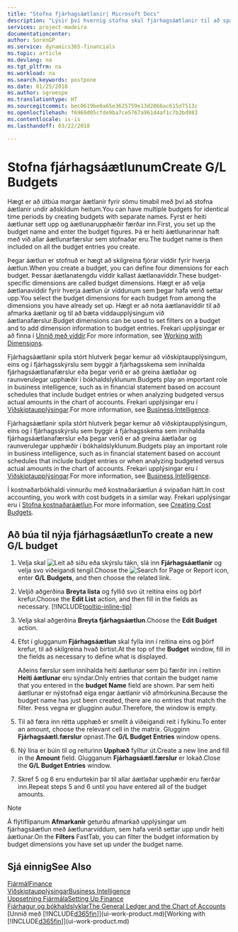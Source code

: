 ```yaml
---
title: "Stofna fjárhagsáætlanir| Microsoft Docs"
description: "Lýsir því hvernig stofna skal fjárhagsáætlanir til að spá fyrir um mismunandi fjármálaaðgerðir og úthluta víddum fyrir viðskiptaupplýsingar."
services: project-madeira
documentationcenter: 
author: SorenGP
ms.service: dynamics365-financials
ms.topic: article
ms.devlang: na
ms.tgt_pltfrm: na
ms.workload: na
ms.search.keywords: postpone
ms.date: 01/25/2018
ms.author: sgroespe
ms.translationtype: HT
ms.sourcegitcommit: bec0619be0a65e3625759e13d2866ac615d7513c
ms.openlocfilehash: f6969d05cfde9ba7ce5767a961d4af1c7b3bd983
ms.contentlocale: is-is
ms.lasthandoff: 03/22/2018

---
```

# <a name="create-gl-budgets"></a><span data-ttu-id="e5882-103">Stofna fjárhagsáætlunum</span><span class="sxs-lookup"><span data-stu-id="e5882-103">Create G/L Budgets</span></span>
<span data-ttu-id="e5882-104">Hægt er að útbúa margar áætlanir fyrir sömu tímabil með því að stofna áætlanir undir aðskildum heitum.</span><span class="sxs-lookup"><span data-stu-id="e5882-104">You can have multiple budgets for identical time periods by creating budgets with separate names.</span></span> <span data-ttu-id="e5882-105">Fyrst er heiti áætlunar sett upp og áætlunarupphæðir færðar inn.</span><span class="sxs-lookup"><span data-stu-id="e5882-105">First, you set up the budget name and enter the budget figures.</span></span> <span data-ttu-id="e5882-106">Þá er heiti áætlunarinnar haft með við allar áætlunarfærslur sem stofnaðar eru.</span><span class="sxs-lookup"><span data-stu-id="e5882-106">The budget name is then included on all the budget entries you create.</span></span>  

 <span data-ttu-id="e5882-107">Þegar áætlun er stofnuð er hægt að skilgreina fjórar víddir fyrir hverja áætlun.</span><span class="sxs-lookup"><span data-stu-id="e5882-107">When you create a budget, you can define four dimensions for each budget.</span></span> <span data-ttu-id="e5882-108">Þessar áætlanatengdu víddir kallast áætlanavíddir.</span><span class="sxs-lookup"><span data-stu-id="e5882-108">These budget-specific dimensions are called budget dimensions.</span></span> <span data-ttu-id="e5882-109">Hægt er að velja áætlanavíddir fyrir hverja áætlun úr víddunum sem þegar hafa verið settar upp.</span><span class="sxs-lookup"><span data-stu-id="e5882-109">You select the budget dimensions for each budget from among the dimensions you have already set up.</span></span> <span data-ttu-id="e5882-110">Hægt er að nota áætlanavíddir til að afmarka áætlanir og til að bæta víddaupplýsingum við áætlanafærslur.</span><span class="sxs-lookup"><span data-stu-id="e5882-110">Budget dimensions can be used to set filters on a budget and to add dimension information to budget entries.</span></span> <span data-ttu-id="e5882-111">Frekari upplýsingar er að finna í [Unnið með víddir](finance-dimensions.md).</span><span class="sxs-lookup"><span data-stu-id="e5882-111">For more information, see [Working with Dimensions](finance-dimensions.md).</span></span>

 <span data-ttu-id="e5882-112">Fjárhagsáætlanir spila stórt hlutverk þegar kemur að viðskiptaupplýsingum, eins og í fjárhagsskýrslu sem byggir á fjárhagsskema sem innihalda fjárhagsáætlanafærslur eða þegar verið er að greina áætlaðar og raunverulegar upphæðir í bókhaldslyklunum.</span><span class="sxs-lookup"><span data-stu-id="e5882-112">Budgets play an important role in business intelligence, such as in financial statement based on account schedules that include budget entries or when analyzing budgeted versus actual amounts in the chart of accounts.</span></span> <span data-ttu-id="e5882-113">Frekari upplýsingar eru í [Viðskiptaupplýsingar](bi.md).</span><span class="sxs-lookup"><span data-stu-id="e5882-113">For more information, see [Business Intelligence](bi.md).</span></span>

 <span data-ttu-id="e5882-114">Fjárhagsáætlanir spila stórt hlutverk þegar kemur að viðskiptaupplýsingum, eins og í fjárhagsskýrslu sem byggir á fjárhagsskema sem innihalda fjárhagsáætlanafærslur eða þegar verið er að greina áætlaðar og raunverulegar upphæðir í bókhaldslyklunum.</span><span class="sxs-lookup"><span data-stu-id="e5882-114">Budgets play an important role in business intelligence, such as in financial statement based on account schedules that include budget entries or when analyzing budgeted versus actual amounts in the chart of accounts.</span></span> <span data-ttu-id="e5882-115">Frekari upplýsingar eru í [Viðskiptaupplýsingar](bi.md).</span><span class="sxs-lookup"><span data-stu-id="e5882-115">For more information, see [Business Intelligence](bi.md).</span></span>

<span data-ttu-id="e5882-116">Í kostnaðarbókhaldi vinnurðu með kostnaðaráætlun á svipaðan hátt.</span><span class="sxs-lookup"><span data-stu-id="e5882-116">In cost accounting, you work with cost budgets in a similar way.</span></span> <span data-ttu-id="e5882-117">Frekari upplýsingar eru í [Stofna kostnaðaráætlun](finance-create-cost-budgets.md).</span><span class="sxs-lookup"><span data-stu-id="e5882-117">For more information, see [Creating Cost Budgets](finance-create-cost-budgets.md).</span></span>    

## <a name="to-create-a-new-gl-budget"></a><span data-ttu-id="e5882-118">Að búa til nýja fjárhagsáætlun</span><span class="sxs-lookup"><span data-stu-id="e5882-118">To create a new G/L budget</span></span>  
1. <span data-ttu-id="e5882-119">Velja skal ![Leit að síðu eða skýrslu](media/ui-search/search_small.png "Leit að síðu eða skýrslu táknið") tákn, slá inn **Fjárhagsáætlanir** og velja svo viðeigandi tengil.</span><span class="sxs-lookup"><span data-stu-id="e5882-119">Choose the ![Search for Page or Report](media/ui-search/search_small.png "Search for Page or Report icon") icon, enter **G/L Budgets**, and then choose the related link.</span></span>  
2. <span data-ttu-id="e5882-120">Veljið aðgerðina **Breyta lista** og fyllið svo út reitina eins og þörf krefur.</span><span class="sxs-lookup"><span data-stu-id="e5882-120">Choose the **Edit List** action, and then fill in the fields as necessary.</span></span> [!INCLUDE[tooltip-inline-tip](includes/tooltip-inline-tip_md.md)]  
3. <span data-ttu-id="e5882-121">Velja skal aðgerðina **Breyta fjárhagsáætlun**.</span><span class="sxs-lookup"><span data-stu-id="e5882-121">Choose the **Edit Budget** action.</span></span>
4. <span data-ttu-id="e5882-122">Efst í glugganum **Fjárhagsáætlun** skal fylla inn í reitina eins og þörf krefur, til að skilgreina hvað birtist.</span><span class="sxs-lookup"><span data-stu-id="e5882-122">At the top of the **Budget** window, fill in the fields as necessary to define what is displayed.</span></span>  

    <span data-ttu-id="e5882-123">Aðeins færslur sem innihalda heiti áætlunar sem þú færðir inn í reitinn **Heiti áætlunar** eru sýndar.</span><span class="sxs-lookup"><span data-stu-id="e5882-123">Only entries that contain the budget name that you entered in the **budget Name** field are shown.</span></span> <span data-ttu-id="e5882-124">Þar sem heiti áætlunar er nýstofnað eiga engar áætlanir við afmörkunina.</span><span class="sxs-lookup"><span data-stu-id="e5882-124">Because the budget name has just been created, there are no entries that match the filter.</span></span> <span data-ttu-id="e5882-125">Þess vegna er glugginn auður.</span><span class="sxs-lookup"><span data-stu-id="e5882-125">Therefore, the window is empty.</span></span>  
5. <span data-ttu-id="e5882-126">Til að færa inn rétta upphæð er smellt á viðeigandi reit í fylkinu.</span><span class="sxs-lookup"><span data-stu-id="e5882-126">To enter an amount, choose the relevant cell in the matrix.</span></span> <span data-ttu-id="e5882-127">Glugginn **Fjárhagsáætl.færslur** opnast.</span><span class="sxs-lookup"><span data-stu-id="e5882-127">The **G/L Budget Entries** window opens.</span></span>  
6. <span data-ttu-id="e5882-128">Ný lína er búin til og reiturinn **Upphæð** fylltur út.</span><span class="sxs-lookup"><span data-stu-id="e5882-128">Create a new line and fill in the **Amount** field.</span></span> <span data-ttu-id="e5882-129">Glugganum **Fjárhagsáætl.færslur** er lokað.</span><span class="sxs-lookup"><span data-stu-id="e5882-129">Close the **G/L Budget Entries** window.</span></span>  
7. <span data-ttu-id="e5882-130">Skref 5 og 6 eru endurtekin þar til allar áætlaðar upphæðir eru færðar inn.</span><span class="sxs-lookup"><span data-stu-id="e5882-130">Repeat steps 5 and 6 until you have entered all of the budget amounts.</span></span>  

> [!NOTE]  
>  <span data-ttu-id="e5882-131">Á flýtiflipanum **Afmarkanir** geturðu afmarkað upplýsingar um fjárhagsáætlun með áætlunarvíddum, sem hafa verið settar upp undir heiti áætlunar.</span><span class="sxs-lookup"><span data-stu-id="e5882-131">On the **Filters** FastTab, you can filter the budget information by budget dimensions you have set up under the budget name.</span></span>   

## <a name="see-also"></a><span data-ttu-id="e5882-132">Sjá einnig</span><span class="sxs-lookup"><span data-stu-id="e5882-132">See Also</span></span>
[<span data-ttu-id="e5882-133">Fjármál</span><span class="sxs-lookup"><span data-stu-id="e5882-133">Finance</span></span>](finance.md)  
[<span data-ttu-id="e5882-134">Viðskiptaupplýsingar</span><span class="sxs-lookup"><span data-stu-id="e5882-134">Business Intelligence</span></span>](bi.md)  
[<span data-ttu-id="e5882-135">Uppsetning Fjármála</span><span class="sxs-lookup"><span data-stu-id="e5882-135">Setting Up Finance</span></span>](finance-setup-finance.md)  
[<span data-ttu-id="e5882-136">Fjárhagur og bókhaldslyklar</span><span class="sxs-lookup"><span data-stu-id="e5882-136">The General Ledger and the Chart of Accounts</span></span>](finance-general-ledger.md)  
<span data-ttu-id="e5882-137">[Unnið með [!INCLUDE[d365fin](includes/d365fin_md.md)]](ui-work-product.md)</span><span class="sxs-lookup"><span data-stu-id="e5882-137">[Working with [!INCLUDE[d365fin](includes/d365fin_md.md)]](ui-work-product.md)</span></span>  

